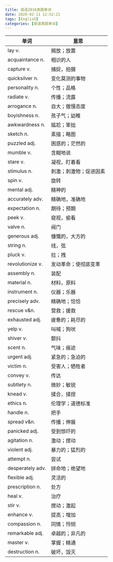 ```yaml
---
title: 英语2016真题单词
date: 2020-02-11 12:52:21
tags: [English]
categories: [英语真题单词] 
---
```

|单词|意思|
|-|-|
|lay v.	|	搁放；放置|
|acquaintance n.	|	相识的人|
|capture v.	|	捕捉，拍摄|
|quicksilver n. 	|	变化莫测的事物|
|personality n.	|	个性；品格|
|radiate v.	|	传播；流露|
|arrogance n.	|	自大；傲慢态度|
|boyishness n. 	|	孩子气；幼稚|
|awkwardness n.	|	尴尬；笨拙|
|sketch n.	|	素描；略图|
|puzzled adj.	|	困惑的；茫然的|
|mumble v.	|	含糊地说|
|stare v.	|	凝视，盯着看|
|stimulus n.	|	刺激；刺激物；促进因素|
|spin v.	|	旋转|
|mental adj.	|	精神的|
|accurately adv.	|	精确地，准确地|
|expectation n.	|	期待；预期|
|peek v.	|	窥视，偷看|
|valve n.	|	阀门|
|generous adj.	|	慷慨的，大方的|
|string n.	|	线，弦|
|pluck v.	|	拉；拽|
|revolutionize v.	|	发动革命；使彻底变革|
|assembly n.	|	装配|
|material n.	|	材料，原料|
|instrument n.	|	仪器；乐器|
|precisely adv.	|	精确地；恰恰|
|rescue v&n.	|	营救；援救|
|exhausted adj.	|	疲惫的；耗尽的|
|yelp v.	|	叫喊；狗吠|
|shiver v.	|	颤抖|
|scent n.	|	气味；痕迹|
|urgent adj.	|	紧急的；急迫的|
|victim n.	|	受害人；牺牲者|
|convey v.	|	传达|
|subtlety n.	|	微妙；敏锐|
|knead v.	|	揉合，揉捏|
|ethics n.	|	伦理学；道德标准|
|handle n.	|	把手|
|spread v&n.	|	传播；伸展|
|panicked   adj.	|	受到惊吓的|
|agitation n.	|	激动；搅动|
|violent adj.	|	暴力的；猛烈的|
|attempt n.	|	尝试|
|desperately adv.	|	拼命地；绝望地|
|flexible adj.	|	灵活的|
|prescription  n.	|	处方|
|heal v.	|	治疗|
|stir v.	|	搅动；激起|
|enhance   v.	|	提高；增加|
|compassion  n.	|	同情；怜悯|
|remarkable adj.	|	卓越的；非凡的|
|master v.	|	掌握；精通|
|destruction n.	|	破坏，毁灭|

